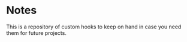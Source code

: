 # Notes

This is a repository of custom hooks to keep on hand in case you need them for future projects.
